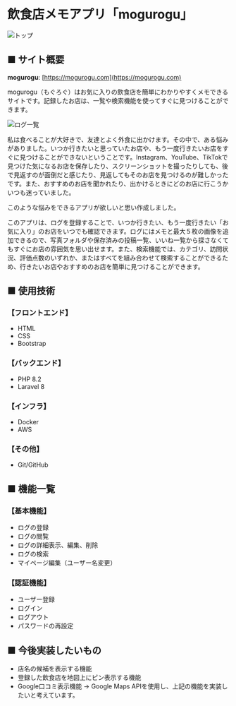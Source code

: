 # 飲食店メモアプリ「mogurogu」

![トップ](https://github.com/RiyaIwami/portfolio/assets/150124532/22efd9b6-7a09-4139-ad57-820873abe7f7)

## ■ サイト概要

**mogurogu**: [https://mogurogu.com](https://mogurogu.com)

mogurogu（もぐろぐ）はお気に入りの飲食店を簡単にわかりやすくメモできるサイトです。記録したお店は、一覧や検索機能を使ってすぐに見つけることができます。

![ログ一覧](https://github.com/RiyaIwami/portfolio/assets/150124532/b34735f5-cebb-4043-a126-500666a9b8de)

私は食べることが大好きで、友達とよく外食に出かけます。その中で、ある悩みがありました。いつか行きたいと思っていたお店や、もう一度行きたいお店をすぐに見つけることができないということです。Instagram、YouTube、TikTokで見つけた気になるお店を保存したり、スクリーンショットを撮ったりしても、後で見返すのが面倒だと感じたり、見返してもそのお店を見つけるのが難しかったです。また、おすすめのお店を聞かれたり、出かけるときにどのお店に行こうかいつも迷っていました。

このような悩みをできるアプリが欲しいと思い作成しました。

このアプリは、ログを登録することで、いつか行きたい、もう一度行きたい「お気に入り」のお店をいつでも確認できます。ログにはメモと最大５枚の画像を追加できるので、写真フォルダや保存済みの投稿一覧、いいね一覧から探さなくてもすぐにお店の雰囲気を思い出せます。また、検索機能では、カテゴリ、訪問状況、評価点数のいずれか、またはすべてを組み合わせて検索することができるため、行きたいお店やおすすめのお店を簡単に見つけることができます。

## ■ 使用技術

### 【フロントエンド】
- HTML
- CSS
- Bootstrap

### 【バックエンド】
- PHP 8.2
- Laravel 8

### 【インフラ】
- Docker
- AWS

### 【その他】
- Git/GitHub

## ■ 機能一覧

### 【基本機能】
- ログの登録
- ログの閲覧
- ログの詳細表示、編集、削除
- ログの検索
- マイページ編集（ユーザー名変更）

### 【認証機能】
- ユーザー登録
- ログイン
- ログアウト
- パスワードの再設定

## ■ 今後実装したいもの

- 店名の候補を表示する機能
- 登録した飲食店を地図上にピン表示する機能
- Google口コミ表示機能
  -> Google Maps APIを使用し、上記の機能を実装したいと考えています。
